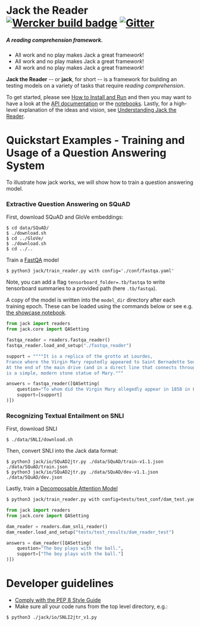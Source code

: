 # Jack the Reader [![Wercker build badge][wercker_badge]][wercker] [![Gitter](https://badges.gitter.im/Join%20Chat.svg)](https://gitter.im/jack-the-reader/Lobby?source=orgpage)
##### A reading comprehension framework.

* All work and no play makes Jack a great frame*work*!
* All work and no play makes Jack a great frame*work*!
* All work and no play makes Jack a great frame*work*!

[wercker_badge]: https://app.wercker.com/status/8ed61192a5b16769a41dc24c30a3bc6a/s/master
[wercker]: https://app.wercker.com/project/byKey/8ed61192a5b16769a41dc24c30a3bc6a
[heres_johnny]: https://upload.wikimedia.org/wikipedia/en/b/bb/The_shining_heres_johnny.jpg

**Jack the Reader** -- or **jack**, for short -- is a framework for building an testing models on a variety of tasks that require *reading comprehension*.

To get started, please see [How to Install and Run][install] and then you may
want to have a look at the [API documentation][api] or the
[notebooks][notebooks].  Lastly, for a high-level explanation of the ideas and
vision, see [Understanding Jack the Reader][understanding].

[install]: docs/How_to_install_and_run.md
[api]: https://uclmr.github.io/jack/
[notebooks]: notebooks/
[understanding]: docs/Understanding_Jack_the_Reader.md

# Quickstart Examples - Training and Usage of a Question Answering System

To illustrate how jack works, we will show how to train a question answering
model.

### Extractive Question Answering on SQuAD

First, download SQuAD and GloVe embeddings:

```shell
$ cd data/SQuAD/
$ ./download.sh
$ cd ../GloVe/
$ ./download.sh
$ cd ../..
```

Train a [FastQA][fastqa] model

```shell
$ python3 jack/train_reader.py with config='./conf/fastqa.yaml'
```

Note, you can add a flag `tensorboard_folder=.tb/fastqa` to write tensorboard
summaries to a provided path (here `.tb/fastqa`).

A copy of the model is written into the `model_dir` directory after each
training epoch.  These can be loaded using the commands below or see e.g.
[the showcase notebook][showcase].

```python
from jack import readers
from jack.core import QASetting

fastqa_reader = readers.fastqa_reader()
fastqa_reader.load_and_setup("./fastqa_reader")

support = """"It is a replica of the grotto at Lourdes, 
France where the Virgin Mary reputedly appeared to Saint Bernadette Soubirous in 1858. 
At the end of the main drive (and in a direct line that connects through 3 statues and the Gold Dome), 
is a simple, modern stone statue of Mary."""

answers = fastqa_reader([QASetting(
    question="To whom did the Virgin Mary allegedly appear in 1858 in Lourdes France?",
    support=[support]
)])
```

[fastqa]: https://arxiv.org/abs/1703.04816
[showcase]: notebooks/Showcasing_Jack.ipynb

### Recognizing Textual Entailment on SNLI

First, download SNLI

```shell
$ ./data/SNLI/download.sh
```

Then, convert SNLI into the Jack data format:

```shell
$ python3 jack/io/SQuAD2jtr.py ./data/SQuAD/train-v1.1.json ./data/SQuAD/train.json
$ python3 jack/io/SQuAD2jtr.py ./data/SQuAD/dev-v1.1.json ./data/SQuAD/dev.json
```

Lastly, train a [Decomposable Attention Model][dam]

```bash
$ python3 jack/train_reader.py with config=tests/test_conf/dam_test.yaml
```

```python
from jack import readers
from jack.core import QASetting

dam_reader = readers.dam_snli_reader()
dam_reader.load_and_setup("tests/test_results/dam_reader_test")

answers = dam_reader([QASetting(
    question="The boy plays with the ball.",
    support=["The boy plays with the ball."]
)])
```

[dam]: https://arxiv.org/abs/1703.04816

# Developer guidelines

- [Comply with the PEP 8 Style Guide][pep8]
- Make sure all your code runs from the top level directory, e.g.:

```shell
$ python3 ./jack/io/SNLI2jtr_v1.py
```

[pep8]: https://www.python.org/dev/peps/pep-0008/
